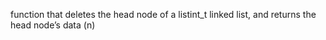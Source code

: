 function that deletes the head node of a listint_t linked list, and returns the head node’s data (n)
